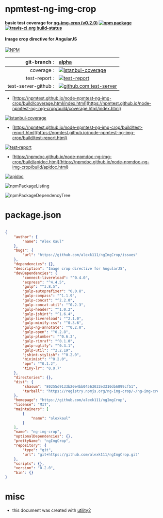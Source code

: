 # npmtest-ng-img-crop

#### basic test coverage for  [ng-img-crop (v0.2.0)](https://github.com/alexk111/ngImgCrop)  [![npm package](https://img.shields.io/npm/v/npmtest-ng-img-crop.svg?style=flat-square)](https://www.npmjs.org/package/npmtest-ng-img-crop) [![travis-ci.org build-status](https://api.travis-ci.org/npmtest/node-npmtest-ng-img-crop.svg)](https://travis-ci.org/npmtest/node-npmtest-ng-img-crop)

#### Image crop directive for AngularJS

[![NPM](https://nodei.co/npm/ng-img-crop.png?downloads=true&downloadRank=true&stars=true)](https://www.npmjs.com/package/ng-img-crop)

| git-branch : | [alpha](https://github.com/npmtest/node-npmtest-ng-img-crop/tree/alpha)|
|--:|:--|
| coverage : | [![istanbul-coverage](https://npmtest.github.io/node-npmtest-ng-img-crop/build/coverage.badge.svg)](https://npmtest.github.io/node-npmtest-ng-img-crop/build/coverage.html/index.html)|
| test-report : | [![test-report](https://npmtest.github.io/node-npmtest-ng-img-crop/build/test-report.badge.svg)](https://npmtest.github.io/node-npmtest-ng-img-crop/build/test-report.html)|
| test-server-github : | [![github.com test-server](https://npmtest.github.io/node-npmtest-ng-img-crop/GitHub-Mark-32px.png)](https://npmtest.github.io/node-npmtest-ng-img-crop/build/app/index.html) | | build-artifacts : | [![build-artifacts](https://npmtest.github.io/node-npmtest-ng-img-crop/glyphicons_144_folder_open.png)](https://github.com/npmtest/node-npmtest-ng-img-crop/tree/gh-pages/build)|

- [https://npmtest.github.io/node-npmtest-ng-img-crop/build/coverage.html/index.html](https://npmtest.github.io/node-npmtest-ng-img-crop/build/coverage.html/index.html)

[![istanbul-coverage](https://npmtest.github.io/node-npmtest-ng-img-crop/build/screenCapture.buildCi.browser.%252Ftmp%252Fbuild%252Fcoverage.lib.html.png)](https://npmtest.github.io/node-npmtest-ng-img-crop/build/coverage.html/index.html)

- [https://npmtest.github.io/node-npmtest-ng-img-crop/build/test-report.html](https://npmtest.github.io/node-npmtest-ng-img-crop/build/test-report.html)

[![test-report](https://npmtest.github.io/node-npmtest-ng-img-crop/build/screenCapture.buildCi.browser.%252Ftmp%252Fbuild%252Ftest-report.html.png)](https://npmtest.github.io/node-npmtest-ng-img-crop/build/test-report.html)

- [https://npmdoc.github.io/node-npmdoc-ng-img-crop/build/apidoc.html](https://npmdoc.github.io/node-npmdoc-ng-img-crop/build/apidoc.html)

[![apidoc](https://npmdoc.github.io/node-npmdoc-ng-img-crop/build/screenCapture.buildCi.browser.%252Ftmp%252Fbuild%252Fapidoc.html.png)](https://npmdoc.github.io/node-npmdoc-ng-img-crop/build/apidoc.html)

![npmPackageListing](https://npmtest.github.io/node-npmtest-ng-img-crop/build/screenCapture.npmPackageListing.svg)

![npmPackageDependencyTree](https://npmtest.github.io/node-npmtest-ng-img-crop/build/screenCapture.npmPackageDependencyTree.svg)



# package.json

```json

{
    "author": {
        "name": "Alex Kaul"
    },
    "bugs": {
        "url": "https://github.com/alexk111/ngImgCrop/issues"
    },
    "dependencies": {},
    "description": "Image crop directive for AngularJS",
    "devDependencies": {
        "connect-livereload": "^0.4.0",
        "express": "^4.4.5",
        "gulp": "^3.8.5",
        "gulp-autoprefixer": "0.0.8",
        "gulp-compass": "^1.1.9",
        "gulp-concat": "^2.2.0",
        "gulp-concat-util": "^0.2.3",
        "gulp-header": "^1.0.2",
        "gulp-jshint": "^1.6.4",
        "gulp-livereload": "^2.1.0",
        "gulp-minify-css": "^0.3.6",
        "gulp-ng-annotate": "^0.2.0",
        "gulp-open": "^0.2.8",
        "gulp-plumber": "^0.6.3",
        "gulp-rimraf": "^0.1.0",
        "gulp-uglify": "^0.3.1",
        "gulp-util": "^2.2.19",
        "jshint-stylish": "^0.2.0",
        "minimist": "^0.2.0",
        "opn": "^0.1.2",
        "tiny-lr": "0.0.7"
    },
    "directories": {},
    "dist": {
        "shasum": "80255d9133b20e4bb04563032e3310db6099cf51",
        "tarball": "https://registry.npmjs.org/ng-img-crop/-/ng-img-crop-0.2.0.tgz"
    },
    "homepage": "https://github.com/alexk111/ngImgCrop",
    "license": "MIT",
    "maintainers": [
        {
            "name": "alexkaul"
        }
    ],
    "name": "ng-img-crop",
    "optionalDependencies": {},
    "prettyName": "ngImgCrop",
    "repository": {
        "type": "git",
        "url": "git+https://github.com/alexk111/ngImgCrop.git"
    },
    "scripts": {},
    "version": "0.2.0",
    "bin": {}
}
```



# misc
- this document was created with [utility2](https://github.com/kaizhu256/node-utility2)
